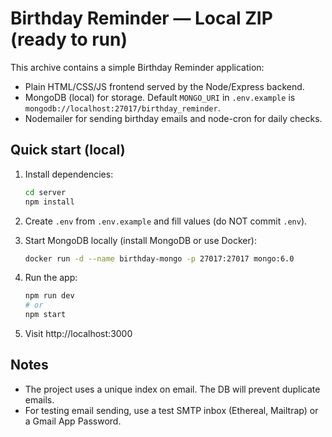 # Birthday Reminder — Local ZIP (ready to run)

This archive contains a simple Birthday Reminder application:
- Plain HTML/CSS/JS frontend served by the Node/Express backend.
- MongoDB (local) for storage. Default `MONGO_URI` in `.env.example` is `mongodb://localhost:27017/birthday_reminder`.
- Nodemailer for sending birthday emails and node-cron for daily checks.

## Quick start (local)

1. Install dependencies:
   ```bash
   cd server
   npm install
   ```

2. Create `.env` from `.env.example` and fill values (do NOT commit `.env`).

3. Start MongoDB locally (install MongoDB or use Docker):
   ```bash
   docker run -d --name birthday-mongo -p 27017:27017 mongo:6.0
   ```

4. Run the app:
   ```bash
   npm run dev
   # or
   npm start
   ```

5. Visit http://localhost:3000

## Notes
- The project uses a unique index on email. The DB will prevent duplicate emails.
- For testing email sending, use a test SMTP inbox (Ethereal, Mailtrap) or a Gmail App Password.
